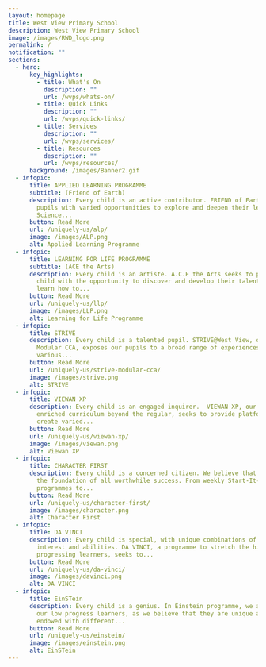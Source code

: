 ```yaml
---
layout: homepage
title: West View Primary School
description: West View Primary School
image: /images/RWD_logo.png
permalink: /
notification: ""
sections:
  - hero:
      key_highlights:
        - title: What's On
          description: ""
          url: /wvps/whats-on/
        - title: Quick Links
          description: ""
          url: /wvps/quick-links/
        - title: Services
          description: ""
          url: /wvps/services/
        - title: Resources
          description: ""
          url: /wvps/resources/
      background: /images/Banner2.gif
  - infopic:
      title: APPLIED LEARNING PROGRAMME
      subtitle: (Friend of Earth)
      description: Every child is an active contributor. FRIEND of Earth, provides our
        pupils with varied opportunities to explore and deepen their learning in
        Science...
      button: Read More
      url: /uniquely-us/alp/
      image: /images/ALP.png
      alt: Applied Learning Programme
  - infopic:
      title: LEARNING FOR LIFE PROGRAMME
      subtitle: (ACE the Arts)
      description: Every child is an artiste. A.C.E the Arts seeks to provide every
        child with the opportunity to discover and develop their talents. Pupils
        learn how to...
      button: Read More
      url: /uniquely-us/llp/
      image: /images/LLP.png
      alt: Learning for Life Programme
  - infopic:
      title: STRIVE
      description: Every child is a talented pupil. STRIVE@West View, our school-based
        Modular CCA, exposes our pupils to a broad range of experiences in the
        various...
      button: Read More
      url: /uniquely-us/strive-modular-cca/
      image: /images/strive.png
      alt: STRIVE
  - infopic:
      title: VIEWAN XP
      description: Every child is an engaged inquirer.  VIEWAN XP, our school’s
        enriched curriculum beyond the regular, seeks to provide platforms and
        create varied...
      button: Read More
      url: /uniquely-us/viewan-xp/
      image: /images/viewan.png
      alt: Viewan XP
  - infopic:
      title: CHARACTER FIRST
      description: Every child is a concerned citizen. We believe that character is
        the foundation of all worthwhile success. From weekly Start-It-Right
        programmes to...
      button: Read More
      url: /uniquely-us/character-first/
      image: /images/character.png
      alt: Character First
  - infopic:
      title: DA VINCI
      description: Every child is special, with unique combinations of talents,
        interest and abilities. DA VINCI, a programme to stretch the high
        progressing learners, seeks to...
      button: Read More
      url: /uniquely-us/da-vinci/
      image: /images/davinci.png
      alt: DA VINCI
  - infopic:
      title: EinSTein
      description: Every child is a genius. In Einstein programme, we aim to support
        our low progress learners, as we believe that they are unique and
        endowed with different...
      button: Read More
      url: /uniquely-us/einstein/
      image: /images/einstein.png
      alt: EinSTein
---
```

